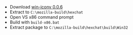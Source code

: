  * Download [win-iconv 0.0.6](http://win-iconv.googlecode.com/files/win-iconv-0.0.6.tar.bz2)
 * Extract to `C:\mozilla-build\hexchat`
 * Open VS x86 command prompt
 * Build with `build-x86.bat`
 * Extract package to `C:\mozilla-build\hexchat\build\Win32`
